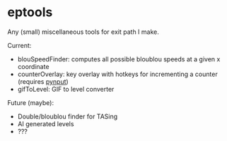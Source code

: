 # eptools
Any (small) miscellaneous tools for exit path I make.

Current:
- blouSpeedFinder: computes all possible bloublou speeds at a given x coordinate
- counterOverlay: key overlay with hotkeys for incrementing a counter (requires [pynput](https://pypi.org/project/pynput/))
- gifToLevel: GIF to level converter

Future (maybe):
- Double/bloublou finder for TASing
- AI generated levels
- ???
